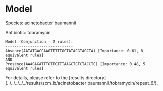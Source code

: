 
# Model

Species: acinetobacter baumannii

Antibiotic: tobramycin

```
Model (Conjunction - 2 rules):
------------------------------
Absence(AATATGACCAAGTTTTTGCTATACGTAGCTA) [Importance: 0.61, 8 equivalent rules]
AND
Presence(AAAGAGATTTGTTGTTTAAGCTCTCTACCTC) [Importance: 0.48, 5 equivalent rules]

```

For details, please refer to the [results directory](../../../../../results/scm_b/acinetobacter baumannii/tobramycin/repeat_6/).

